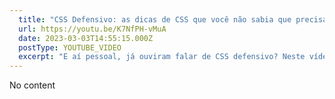 ```yaml
---
  title: "CSS Defensivo: as dicas de CSS que você não sabia que precisava"
  url: https://youtu.be/K7NfPH-vMuA
  date: 2023-03-03T14:55:15.000Z
  postType: YOUTUBE_VIDEO
  excerpt: "E aí pessoal, já ouviram falar de CSS defensivo? Neste vídeo, vamos explorar como essa abordagem pode evitar problemas comuns no desenvolvimento web!"
---
```

  
  No content
  